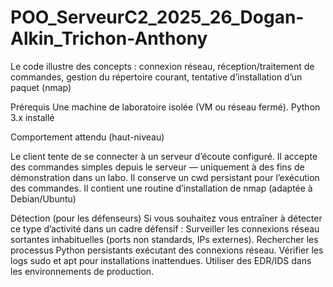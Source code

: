 # POO_ServeurC2_2025_26_Dogan-Alkin_Trichon-Anthony

Le code illustre des concepts : connexion réseau, réception/traitement de commandes, gestion du répertoire courant, tentative d’installation d’un paquet (nmap)

Prérequis
Une machine de laboratoire isolée (VM ou réseau fermé).
Python 3.x installé


Comportement attendu (haut-niveau)

Le client tente de se connecter à un serveur d’écoute configuré.
Il accepte des commandes simples depuis le serveur — uniquement à des fins de démonstration dans un labo.
Il conserve un cwd persistant pour l’exécution des commandes.
Il contient une routine d’installation de nmap (adaptée à Debian/Ubuntu) 


Détection (pour les défenseurs)
Si vous souhaitez vous entraîner à détecter ce type d’activité dans un cadre défensif :
Surveiller les connexions réseau sortantes inhabituelles (ports non standards, IPs externes).
Rechercher les processus Python persistants exécutant des connexions réseau.
Vérifier les logs sudo et apt pour installations inattendues.
Utiliser des EDR/IDS dans les environnements de production.
